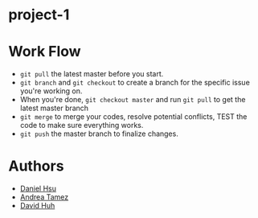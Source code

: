 # project-1

# Work Flow
- `git pull` the latest master before you start.
- `git branch` and `git checkout` to create a branch for the specific issue you're working on.
- When you're done, `git checkout master` and run `git pull` to get the latest master branch
- `git merge` to merge your codes, resolve potential conflicts, TEST the code to make sure everything works.
- `git push` the master branch to finalize changes.

# Authors
- [Daniel Hsu](https://github.com/majorazero)
- [Andrea Tamez](https://github.com/andreatmez)
- [David Huh](https://github.com/davidmhuh)
